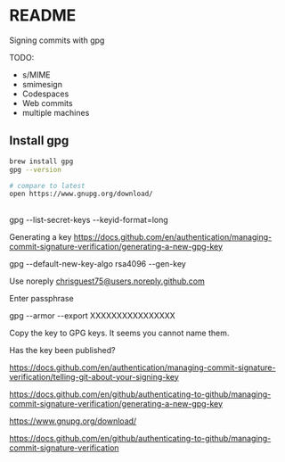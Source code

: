 # README
Signing commits with gpg

TODO:
* s/MIME
* smimesign
* Codespaces 
* Web commits
* multiple machines

## Install gpg
```sh
brew install gpg            
gpg --version       

# compare to latest
open https://www.gnupg.org/download/
```


## 
gpg --list-secret-keys --keyid-format=long  

Generating a key
https://docs.github.com/en/authentication/managing-commit-signature-verification/generating-a-new-gpg-key

gpg --default-new-key-algo rsa4096 --gen-key

Use noreply
chrisguest75@users.noreply.github.com

Enter passphrase


gpg --armor --export XXXXXXXXXXXXXXXX


Copy the key to GPG keys.  It seems you cannot name them.  

Has the key been published? 


https://docs.github.com/en/authentication/managing-commit-signature-verification/telling-git-about-your-signing-key


https://docs.github.com/en/github/authenticating-to-github/managing-commit-signature-verification/generating-a-new-gpg-key









https://www.gnupg.org/download/

https://docs.github.com/en/github/authenticating-to-github/managing-commit-signature-verification


